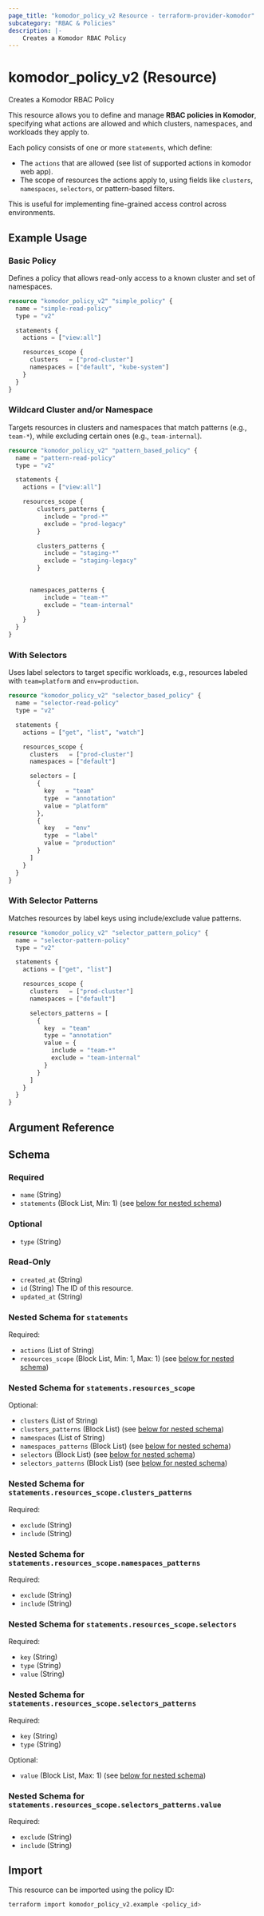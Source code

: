 ```yaml
---
page_title: "komodor_policy_v2 Resource - terraform-provider-komodor"
subcategory: "RBAC & Policies"
description: |-
    Creates a Komodor RBAC Policy
---
```


# komodor_policy_v2 (Resource)

Creates a Komodor RBAC Policy

This resource allows you to define and manage **RBAC policies in Komodor**, specifying what actions are allowed and which clusters, namespaces, and workloads they apply to.

Each policy consists of one or more `statements`, which define:
- The `actions` that are allowed (see list of supported actions in komodor web app).
- The scope of resources the actions apply to, using fields like `clusters`, `namespaces`, `selectors`, or pattern-based filters.

This is useful for implementing fine-grained access control across environments.

## Example Usage

### Basic Policy

Defines a policy that allows read-only access to a known cluster and set of namespaces.

```terraform
resource "komodor_policy_v2" "simple_policy" {
  name = "simple-read-policy"
  type = "v2"

  statements {
    actions = ["view:all"]

    resources_scope {
      clusters   = ["prod-cluster"]
      namespaces = ["default", "kube-system"]
    }
  }
}
```

### Wildcard Cluster and/or Namespace

Targets resources in clusters and namespaces that match patterns (e.g., `team-*`), while excluding certain ones (e.g., `team-internal`).

```terraform
resource "komodor_policy_v2" "pattern_based_policy" {
  name = "pattern-read-policy"
  type = "v2"

  statements {
    actions = ["view:all"]

    resources_scope {
        clusters_patterns {
          include = "prod-*"
          exclude = "prod-legacy"
        }

        clusters_patterns {
          include = "staging-*"
          exclude = "staging-legacy"
        }
      

      namespaces_patterns {
          include = "team-*"
          exclude = "team-internal"
        }
    }
  }
}
```

### With Selectors

Uses label selectors to target specific workloads, e.g., resources labeled with `team=platform` and `env=production`.

```terraform
resource "komodor_policy_v2" "selector_based_policy" {
  name = "selector-read-policy"
  type = "v2"

  statements {
    actions = ["get", "list", "watch"]

    resources_scope {
      clusters   = ["prod-cluster"]
      namespaces = ["default"]

      selectors = [
        {
          key   = "team"
          type  = "annotation"
          value = "platform"
        },
        {
          key   = "env"
          type  = "label"
          value = "production"
        }
      ]
    }
  }
}
```

### With Selector Patterns

Matches resources by label keys using include/exclude value patterns.

```terraform
resource "komodor_policy_v2" "selector_pattern_policy" {
  name = "selector-pattern-policy"
  type = "v2"

  statements {
    actions = ["get", "list"]

    resources_scope {
      clusters   = ["prod-cluster"]
      namespaces = ["default"]

      selectors_patterns = [
        {
          key  = "team"
          type = "annotation"
          value = {
            include = "team-*"
            exclude = "team-internal"
          }
        }
      ]
    }
  }
}
```

## Argument Reference

<!-- schema generated by tfplugindocs -->
## Schema

### Required

- `name` (String)
- `statements` (Block List, Min: 1) (see [below for nested schema](#nestedblock--statements))

### Optional

- `type` (String)

### Read-Only

- `created_at` (String)
- `id` (String) The ID of this resource.
- `updated_at` (String)

<a id="nestedblock--statements"></a>
### Nested Schema for `statements`

Required:

- `actions` (List of String)
- `resources_scope` (Block List, Min: 1, Max: 1) (see [below for nested schema](#nestedblock--statements--resources_scope))

<a id="nestedblock--statements--resources_scope"></a>
### Nested Schema for `statements.resources_scope`

Optional:

- `clusters` (List of String)
- `clusters_patterns` (Block List) (see [below for nested schema](#nestedblock--statements--resources_scope--clusters_patterns))
- `namespaces` (List of String)
- `namespaces_patterns` (Block List) (see [below for nested schema](#nestedblock--statements--resources_scope--namespaces_patterns))
- `selectors` (Block List) (see [below for nested schema](#nestedblock--statements--resources_scope--selectors))
- `selectors_patterns` (Block List) (see [below for nested schema](#nestedblock--statements--resources_scope--selectors_patterns))

<a id="nestedblock--statements--resources_scope--clusters_patterns"></a>
### Nested Schema for `statements.resources_scope.clusters_patterns`

Required:

- `exclude` (String)
- `include` (String)


<a id="nestedblock--statements--resources_scope--namespaces_patterns"></a>
### Nested Schema for `statements.resources_scope.namespaces_patterns`

Required:

- `exclude` (String)
- `include` (String)


<a id="nestedblock--statements--resources_scope--selectors"></a>
### Nested Schema for `statements.resources_scope.selectors`

Required:

- `key` (String)
- `type` (String)
- `value` (String)


<a id="nestedblock--statements--resources_scope--selectors_patterns"></a>
### Nested Schema for `statements.resources_scope.selectors_patterns`

Required:

- `key` (String)
- `type` (String)

Optional:

- `value` (Block List, Max: 1) (see [below for nested schema](#nestedblock--statements--resources_scope--selectors_patterns--value))

<a id="nestedblock--statements--resources_scope--selectors_patterns--value"></a>
### Nested Schema for `statements.resources_scope.selectors_patterns.value`

Required:

- `exclude` (String)
- `include` (String)

## Import

This resource can be imported using the policy ID:

```sh
terraform import komodor_policy_v2.example <policy_id>
```

